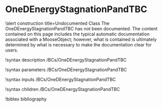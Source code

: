 <!-- MOOSE Documentation Stub: Remove this when content is added. -->

# OneDEnergyStagnationPandTBC

!alert construction title=Undocumented Class
The OneDEnergyStagnationPandTBC has not been documented. The content contained on this page includes the
typical automatic documentation associated with a MooseObject; however, what is contained is
ultimately determined by what is necessary to make the documentation clear for users.

!syntax description /BCs/OneDEnergyStagnationPandTBC

!syntax parameters /BCs/OneDEnergyStagnationPandTBC

!syntax inputs /BCs/OneDEnergyStagnationPandTBC

!syntax children /BCs/OneDEnergyStagnationPandTBC

!bibtex bibliography
